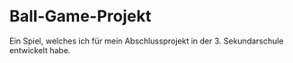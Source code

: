 # Ball-Game-Projekt
Ein Spiel, welches ich für mein Abschlussprojekt in der 3. Sekundarschule entwickelt habe.
